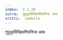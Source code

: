 ```yaml
---
index:  3.1.28
sutra:  गुपूधूपविच्छिपणिपनिभ्य आयः
vritti:  samhita 
---
```


गुपूधूपविच्छिपणिपनिभ्य आयः

